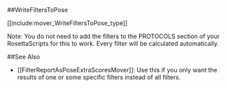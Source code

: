 ##WriteFiltersToPose

[[include:mover_WriteFiltersToPose_type]]

Note: You do not need to add the filters to the PROTOCOLS section of your RosettaScripts for this to work. Every filter will be calculated automatically. 

##See Also

* [[FilterReportAsPoseExtraScoresMover]]: Use this if you only want the results of one or some specific filters instead of all filters. 